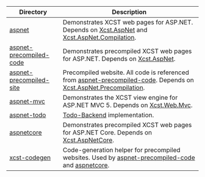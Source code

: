 Directory                  | Description
-------------------------- | -----------
[aspnet]                   | Demonstrates XCST web pages for ASP.NET. Depends on [Xcst.AspNet] and [Xcst.AspNet.Compilation].
[aspnet-precompiled-code]  | Demonstrates precompiled XCST web pages for ASP.NET. Depends on [Xcst.AspNet].
[aspnet-precompiled-site]  | Precompiled website. All code is referenced from [aspnet-precompiled-code]. Depends on [Xcst.AspNet.Precompilation].
[aspnet-mvc]               | Demonstrates the XCST view engine for ASP.NET MVC 5. Depends on [Xcst.Web.Mvc].
[aspnet-todo]              | [Todo-Backend](http://www.todobackend.com/) implementation.
[aspnetcore]               | Demonstrates precompiled XCST web pages for ASP.NET Core. Depends on [Xcst.AspNetCore].
[xcst-codegen]             | Code-generation helper for precompiled websites. Used by [aspnet-precompiled-code] and [aspnetcore].

[aspnet]: aspnet
[aspnet-precompiled-code]: aspnet-precompiled-code
[aspnet-precompiled-site]: aspnet-precompiled-site
[aspnet-mvc]: aspnet-mvc
[aspnet-todo]: aspnet-todo
[aspnetcore]: aspnetcore
[xcst-codegen]: xcst-codegen
[Xcst.AspNet]: ../src/Xcst.AspNet
[Xcst.AspNet.Compilation]: ../src/Xcst.AspNet.Compilation
[Xcst.AspNet.Precompilation]: ../src/Xcst.AspNet.Precompilation
[Xcst.Web.Mvc]: ../src/Xcst.Web.Mvc
[Xcst.AspNetCore]: ../src/Xcst.AspNetCore
